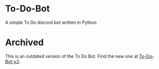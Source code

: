 # To-Do-Bot
A simple To Do discord bot written in Python

# Archived

This is an outdated version of the To Do Bot.  Find the new one at [To-Do-Bot-v2](https://github.com/funnyboy-roks/to-do-bot-v2).
